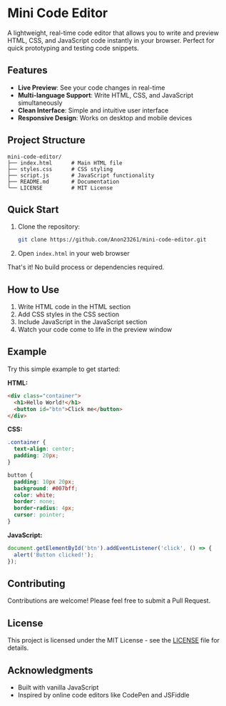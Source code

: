 # Mini Code Editor

A lightweight, real-time code editor that allows you to write and preview HTML, CSS, and JavaScript code instantly in your browser. Perfect for quick prototyping and testing code snippets.

## Features

- **Live Preview**: See your code changes in real-time
- **Multi-language Support**: Write HTML, CSS, and JavaScript simultaneously
- **Clean Interface**: Simple and intuitive user interface
- **Responsive Design**: Works on desktop and mobile devices

## Project Structure

```
mini-code-editor/
├── index.html      # Main HTML file
├── styles.css      # CSS styling
├── script.js       # JavaScript functionality
├── README.md       # Documentation
└── LICENSE         # MIT License
```

## Quick Start

1. Clone the repository:
   ```bash
   git clone https://github.com/Anon23261/mini-code-editor.git
   ```

2. Open `index.html` in your web browser

That's it! No build process or dependencies required.

## How to Use

1. Write HTML code in the HTML section
2. Add CSS styles in the CSS section
3. Include JavaScript in the JavaScript section
4. Watch your code come to life in the preview window

## Example

Try this simple example to get started:

**HTML:**
```html
<div class="container">
  <h1>Hello World!</h1>
  <button id="btn">Click me</button>
</div>
```

**CSS:**
```css
.container {
  text-align: center;
  padding: 20px;
}

button {
  padding: 10px 20px;
  background: #007bff;
  color: white;
  border: none;
  border-radius: 4px;
  cursor: pointer;
}
```

**JavaScript:**
```javascript
document.getElementById('btn').addEventListener('click', () => {
  alert('Button clicked!');
});
```

## Contributing

Contributions are welcome! Please feel free to submit a Pull Request.

## License

This project is licensed under the MIT License - see the [LICENSE](LICENSE) file for details.

## Acknowledgments

- Built with vanilla JavaScript
- Inspired by online code editors like CodePen and JSFiddle
